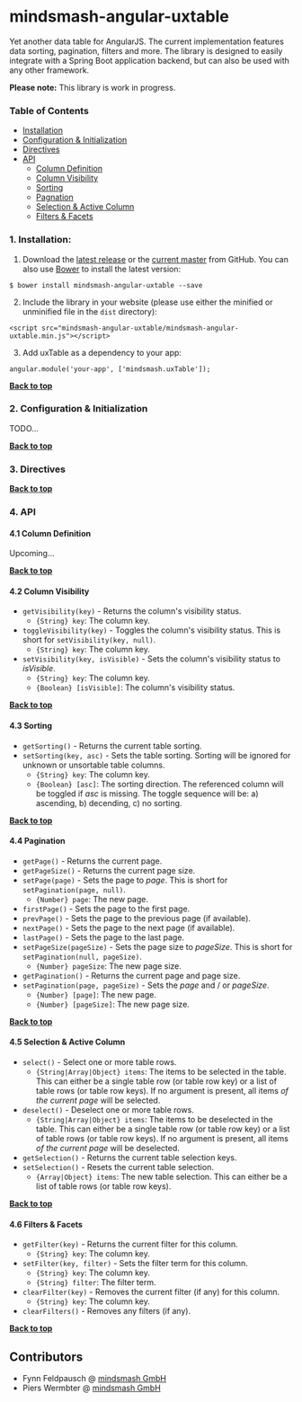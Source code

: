 # mindsmash-angular-uxtable
Yet another data table for AngularJS. The current implementation features data sorting, pagination, filters and more. The library is designed to easily integrate with a Spring Boot application backend, but can also be used with any other framework. 

**Please note:** This library is work in progress.

### Table of Contents

   - [Installation](#1-installation)
   - [Configuration & Initialization](#2-configuration--initialization)
   - [Directives](#3-directives)
   - [API](#4-api)
      - [Column Definition](#41-column-definition)
      - [Column Visibility](#42-column-visibility)
      - [Sorting](#43-sorting)
      - [Pagnation](#44-pagination)
      - [Selection & Active Column](#45-selection--active-column)
      - [Filters & Facets](#46-filters--facets)

### 1. Installation:

   1. Download the [latest release](https://github.com/mindsmash/mindsmash-angular-uxtable/releases) or the [current master](https://github.com/mindsmash/mindsmash-angular-uxtable/archive/master.zip) from GitHub. You can also use [Bower](http://bower.io) to install the latest version:
   ```
   $ bower install mindsmash-angular-uxtable --save
   ```
   
   2. Include the library in your website (please use either the minified or unminified file in the `dist` directory):
   ```
   <script src="mindsmash-angular-uxtable/mindsmash-angular-uxtable.min.js"></script>
   ```
   
   3. Add uxTable as a dependency to your app:
   ```
   angular.module('your-app', ['mindsmash.uxTable']);
   ```

**[Back to top](#table-of-contents)**

### 2. Configuration & Initialization

TODO...

**[Back to top](#table-of-contents)**

### 3. Directives

**[Back to top](#table-of-contents)**

### 4. API

#### 4.1 Column Definition

Upcoming...

**[Back to top](#table-of-contents)**

#### 4.2 Column Visibility

* `getVisibility(key)` - Returns the column's visibility status.
  * `{String} key`: The column key.
* `toggleVisibility(key)` - Toggles the column's visibility status. This is short for `setVisibility(key, null)`.
  * `{String} key`: The column key.
* `setVisibility(key, isVisible)` - Sets the column's visibility status to *isVisible*.
  * `{String} key`: The column key.
  * `{Boolean} [isVisible]`: The column's visibility status.

**[Back to top](#table-of-contents)**

#### 4.3 Sorting

* `getSorting()` - Returns the current table sorting.
* `setSorting(key, asc)` - Sets the table sorting. Sorting will be ignored for unknown or unsortable table columns.
  * `{String} key`: The column key.
  * `{Boolean} [asc]`: The sorting direction. The referenced column will be toggled if *asc* is missing. The toggle sequence will be: a) ascending, b) decending, c) no sorting.

**[Back to top](#table-of-contents)**

#### 4.4 Pagination

* `getPage()` - Returns the current page.
* `getPageSize()` - Returns the current page size.
* `setPage(page)` - Sets the page to *page*. This is short for `setPagination(page, null)`.
  * `{Number} page`: The new page.
* `firstPage()` - Sets the page to the first page.
* `prevPage()` - Sets the page to the previous page (if available).
* `nextPage()` - Sets the page to the next page (if available).
* `lastPage()` - Sets the page to the last page.
* `setPageSize(pageSize)` - Sets the page size to *pageSize*. This is short for `setPagination(null, pageSize)`.
  * `{Number} pageSize`: The new page size.
* `getPagination()` - Returns the current page and page size.
* `setPagination(page, pageSize)` - Sets the *page* and / or *pageSize*.
  * `{Number} [page]`: The new page.
  * `{Number} [pageSize]`: The new page size.

**[Back to top](#table-of-contents)**

#### 4.5 Selection & Active Column

* `select()` - Select one or more table rows.
  * `{String|Array|Object} items`: The items to be selected in the table. This can either be a single table row (or table row key) or a list of table rows (or table row keys). If no argument is present, all items *of the current page* will be selected.
* `deselect()` - Deselect one or more table rows.
  * `{String|Array|Object} items`: The items to be deselected in the table. This can either be a single table row (or table row key) or a list of table rows (or table row keys). If no argument is present, all items *of the current page* will be deselected.
* `getSelection()` - Returns the current table selection keys.
* `setSelection()` - Resets the current table selection.
  * `{Array|Object} items`: The new table selection. This can either be a list of table rows (or table row keys).

**[Back to top](#table-of-contents)**

#### 4.6 Filters & Facets

* `getFilter(key)` - Returns the current filter for this column.
  * `{String} key`: The column key.
* `setFilter(key, filter)` - Sets the filter term for this column.
  * `{String} key`: The column key.
  * `{String} filter`: The filter term.
* `clearFilter(key)` - Removes the current filter (if any) for this column.
  * `{String} key`: The column key.
* `clearFilters()` - Removes any filters (if any).

**[Back to top](#table-of-contents)**

## Contributors

   * Fynn Feldpausch @ [mindsmash GmbH](https://www.mindsmash.com/)
   * Piers Wermbter @ [mindsmash GmbH](https://www.mindsmash.com/)

